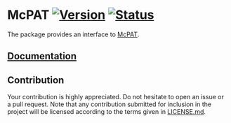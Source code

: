 # McPAT [![Version][version-img]][version-url] [![Status][status-img]][status-url]

The package provides an interface to [McPAT][1].

## [Documentation][doc]

## Contribution

Your contribution is highly appreciated. Do not hesitate to open an issue or a
pull request. Note that any contribution submitted for inclusion in the project
will be licensed according to the terms given in [LICENSE.md](LICENSE.md).

[1]: http://www.hpl.hp.com/research/mcpat

[doc]: https://markov-chain.github.io/mcpat
[status-img]: https://travis-ci.org/markov-chain/mcpat.svg?branch=master
[status-url]: https://travis-ci.org/markov-chain/mcpat
[version-img]: https://img.shields.io/crates/v/mcpat.svg
[version-url]: https://crates.io/crates/mcpat
